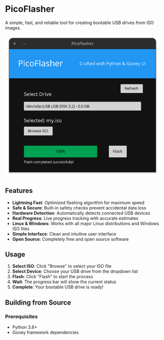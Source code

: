 # PicoFlasher

A simple, fast, and reliable tool for creating bootable USB drives from ISO images.

![PicoFlasher](preview_done.png)

## Features

- **Lightning Fast**: Optimized flashing algorithm for maximum speed
- **Safe & Secure**: Built-in safety checks prevent accidental data loss
- **Hardware Detection**: Automatically detects connected USB devices
- **Real Progress**: Live progress tracking with accurate estimates
- **Linux & Windows**: Works with all major Linux distributions and Windows ISO files
- **Simple Interface**: Clean and intuitive user interface
- **Open Source**: Completely free and open source software

## Usage

1. **Select ISO**: Click "Browse" to select your ISO file
2. **Select Device**: Choose your USB drive from the dropdown list
3. **Flash**: Click "Flash" to start the process
4. **Wait**: The progress bar will show the current status
5. **Complete**: Your bootable USB drive is ready!

## Building from Source

### Prerequisites

- Python 3.8+
- Gooey framework dependencies
